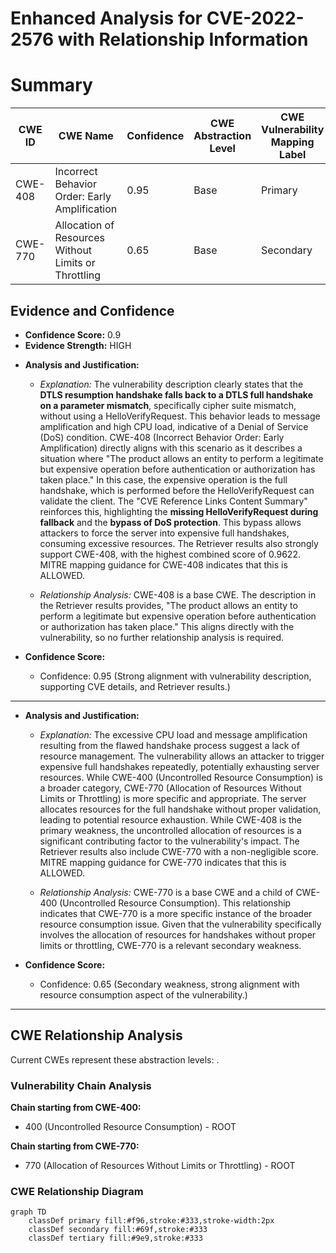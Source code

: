# Enhanced Analysis for CVE-2022-2576 with Relationship Information

# Summary
| CWE ID | CWE Name | Confidence | CWE Abstraction Level | CWE Vulnerability Mapping Label | CWE-Vulnerability Mapping Notes |
|---|---|---|---|---|---|
| CWE-408 | Incorrect Behavior Order: Early Amplification | 0.95 | Base | Primary | Allowed |
| CWE-770 | Allocation of Resources Without Limits or Throttling | 0.65 | Base | Secondary | Allowed |

## Evidence and Confidence

*   **Confidence Score:** 0.9
*   **Evidence Strength:** HIGH

- **Analysis and Justification:**
  - *Explanation:* The vulnerability description clearly states that the **DTLS resumption handshake falls back to a DTLS full handshake on a parameter mismatch**, specifically cipher suite mismatch, without using a HelloVerifyRequest. This behavior leads to message amplification and high CPU load, indicative of a Denial of Service (DoS) condition. CWE-408 (Incorrect Behavior Order: Early Amplification) directly aligns with this scenario as it describes a situation where "The product allows an entity to perform a legitimate but expensive operation before authentication or authorization has taken place." In this case, the expensive operation is the full handshake, which is performed before the HelloVerifyRequest can validate the client. The "CVE Reference Links Content Summary" reinforces this, highlighting the **missing HelloVerifyRequest during fallback** and the **bypass of DoS protection**. This bypass allows attackers to force the server into expensive full handshakes, consuming excessive resources. The Retriever results also strongly support CWE-408, with the highest combined score of 0.9622. MITRE mapping guidance for CWE-408 indicates that this is ALLOWED.

  - *Relationship Analysis:* CWE-408 is a base CWE. The description in the Retriever results provides, "The product allows an entity to perform a legitimate but expensive operation before authentication or authorization has taken place." This aligns directly with the vulnerability, so no further relationship analysis is required.

- **Confidence Score:**
  - Confidence: 0.95 (Strong alignment with vulnerability description, supporting CVE details, and Retriever results.)

---
- **Analysis and Justification:**
  - *Explanation:* The excessive CPU load and message amplification resulting from the flawed handshake process suggest a lack of resource management. The vulnerability allows an attacker to trigger expensive full handshakes repeatedly, potentially exhausting server resources. While CWE-400 (Uncontrolled Resource Consumption) is a broader category, CWE-770 (Allocation of Resources Without Limits or Throttling) is more specific and appropriate. The server allocates resources for the full handshake without proper validation, leading to potential resource exhaustion. While CWE-408 is the primary weakness, the uncontrolled allocation of resources is a significant contributing factor to the vulnerability's impact. The Retriever results also include CWE-770 with a non-negligible score. MITRE mapping guidance for CWE-770 indicates that this is ALLOWED.

  - *Relationship Analysis:* CWE-770 is a base CWE and a child of CWE-400 (Uncontrolled Resource Consumption). This relationship indicates that CWE-770 is a more specific instance of the broader resource consumption issue. Given that the vulnerability specifically involves the allocation of resources for handshakes without proper limits or throttling, CWE-770 is a relevant secondary weakness.

- **Confidence Score:**
  - Confidence: 0.65 (Secondary weakness, strong alignment with resource consumption aspect of the vulnerability.)

---


## CWE Relationship Analysis

Current CWEs represent these abstraction levels: .


### Vulnerability Chain Analysis

**Chain starting from CWE-400:**
- 400 (Uncontrolled Resource Consumption) - ROOT


**Chain starting from CWE-770:**
- 770 (Allocation of Resources Without Limits or Throttling) - ROOT



### CWE Relationship Diagram

```mermaid
graph TD
    classDef primary fill:#f96,stroke:#333,stroke-width:2px
    classDef secondary fill:#69f,stroke:#333
    classDef tertiary fill:#9e9,stroke:#333
```
